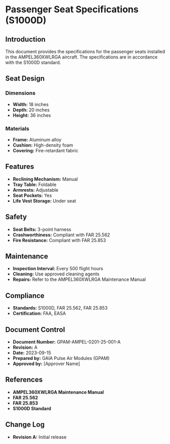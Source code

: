 # Passenger Seat Specifications (S1000D)

## Introduction

This document provides the specifications for the passenger seats installed in the AMPEL360XWLRGA aircraft. The specifications are in accordance with the S1000D standard.

## Seat Design

### Dimensions

- **Width:** 18 inches
- **Depth:** 20 inches
- **Height:** 36 inches

### Materials

- **Frame:** Aluminum alloy
- **Cushion:** High-density foam
- **Covering:** Fire-retardant fabric

## Features

- **Reclining Mechanism:** Manual
- **Tray Table:** Foldable
- **Armrests:** Adjustable
- **Seat Pockets:** Yes
- **Life Vest Storage:** Under seat

## Safety

- **Seat Belts:** 3-point harness
- **Crashworthiness:** Compliant with FAR 25.562
- **Fire Resistance:** Compliant with FAR 25.853

## Maintenance

- **Inspection Interval:** Every 500 flight hours
- **Cleaning:** Use approved cleaning agents
- **Repairs:** Refer to the AMPEL360XWLRGA Maintenance Manual

## Compliance

- **Standards:** S1000D, FAR 25.562, FAR 25.853
- **Certification:** FAA, EASA

## Document Control

- **Document Number:** GPAM-AMPEL-0201-25-001-A
- **Revision:** A
- **Date:** 2023-09-15
- **Prepared by:** GAIA Pulse Air Modules (GPAM)
- **Approved by:** [Approver Name]

## References

- **AMPEL360XWLRGA Maintenance Manual**
- **FAR 25.562**
- **FAR 25.853**
- **S1000D Standard**

## Change Log

- **Revision A:** Initial release
